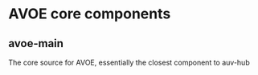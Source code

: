# AVOE core components

## avoe-main
The core source for AVOE, essentially the closest component to auv-hub
